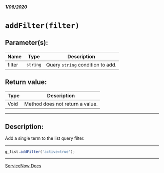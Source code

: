 ##### 1/06/2020
# `addFilter(filter)`
## Parameter(s):
| Name | Type | Description |
|---|---|---|
| filter | `string` | Query `string` condition to add. |

## Return value:
| Type | Description |
|---|---|
| Void | Method does not return a value. |

---

## Description:
Add a single term to the list query filter.

---

```js
g_list.addFilter('active=true');
```

---

[ServiceNow Docs](https://developer.servicenow.com/app.do#!/api_doc?v=newyork&id=r_GL2-addFilter_S)